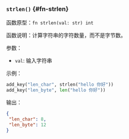 ### `strlen()` {#fn-strlen}

函数原型：`fn strlen(val: str) int`

函数说明：计算字符串的字符数量，而不是字节数。

参数：

- `val`: 输入字符串

示例：

```python
add_key("len_char", strlen("hello 你好"))
add_key("len_byte", len("hello 你好"))
```

输出：

```json
{
 "len_char": 8,
 "len_byte": 12
}
```
